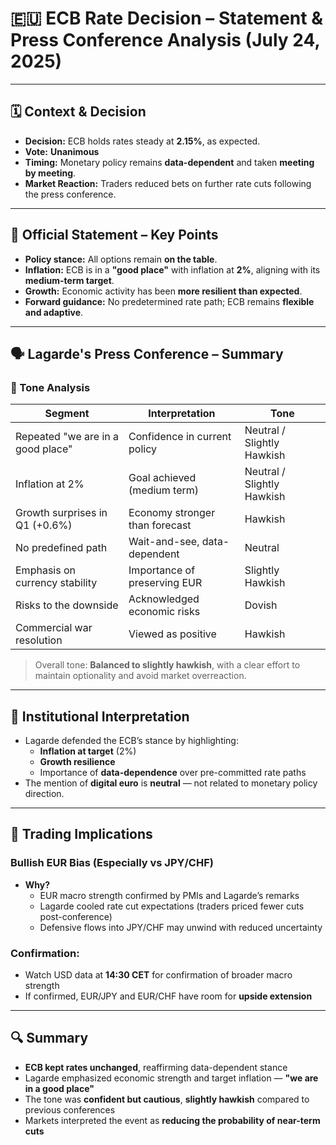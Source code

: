 # 🇪🇺 ECB Rate Decision – Statement & Press Conference Analysis (July 24, 2025)

---

## 🗓️ Context & Decision

- **Decision:** ECB holds rates steady at **2.15%**, as expected.
- **Vote:** **Unanimous**
- **Timing:** Monetary policy remains **data-dependent** and taken **meeting by meeting**.
- **Market Reaction:** Traders reduced bets on further rate cuts following the press conference.

---

## 📜 Official Statement – Key Points

- **Policy stance:** All options remain **on the table**.
- **Inflation:** ECB is in a **"good place"** with inflation at **2%**, aligning with its **medium-term target**.
- **Growth:** Economic activity has been **more resilient than expected**.
- **Forward guidance:** No predetermined rate path; ECB remains **flexible and adaptive**.

---

## 🗣️ Lagarde's Press Conference – Summary

### 🔹 Tone Analysis
| Segment                        | Interpretation               | Tone        |
|-------------------------------|------------------------------|-------------|
| Repeated "we are in a good place" | Confidence in current policy | Neutral / Slightly Hawkish |
| Inflation at 2%                | Goal achieved (medium term)  | Neutral / Slightly Hawkish |
| Growth surprises in Q1 (+0.6%) | Economy stronger than forecast | Hawkish     |
| No predefined path             | Wait-and-see, data-dependent | Neutral     |
| Emphasis on currency stability | Importance of preserving EUR | Slightly Hawkish |
| Risks to the downside          | Acknowledged economic risks  | Dovish      |
| Commercial war resolution      | Viewed as positive           | Hawkish     |

> Overall tone: **Balanced to slightly hawkish**, with a clear effort to maintain optionality and avoid market overreaction.

---

## 🧠 Institutional Interpretation

- Lagarde defended the ECB’s stance by highlighting:
  - **Inflation at target** (2%)
  - **Growth resilience**
  - Importance of **data-dependence** over pre-committed rate paths
- The mention of **digital euro** is **neutral** — not related to monetary policy direction.

---

## 🧭 Trading Implications

### Bullish EUR Bias (Especially vs JPY/CHF)

- **Why?**
  - EUR macro strength confirmed by PMIs and Lagarde’s remarks
  - Lagarde cooled rate cut expectations (traders priced fewer cuts post-conference)
  - Defensive flows into JPY/CHF may unwind with reduced uncertainty

### Confirmation:

- Watch USD data at **14:30 CET** for confirmation of broader macro strength
- If confirmed, EUR/JPY and EUR/CHF have room for **upside extension**

---

## 🔍 Summary

- **ECB kept rates unchanged**, reaffirming data-dependent stance
- Lagarde emphasized economic strength and target inflation — **"we are in a good place"**
- The tone was **confident but cautious**, **slightly hawkish** compared to previous conferences
- Markets interpreted the event as **reducing the probability of near-term cuts**

